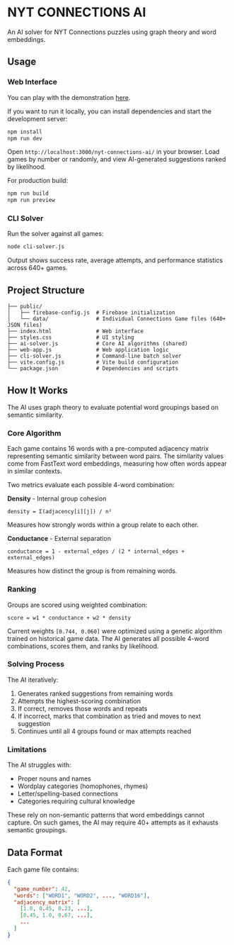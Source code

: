 # NYT CONNECTIONS AI

An AI solver for NYT Connections puzzles using graph theory and word embeddings.

## Usage

### Web Interface

You can play with the demonstration [here](https://leakyhose.github.io/nyt-connections-ai/).

If you want to run it locally, you can install dependencies and start the development server:

```bash
npm install
npm run dev
```

Open `http://localhost:3000/nyt-connections-ai/` in your browser. Load games by number or randomly, and view AI-generated suggestions ranked by likelihood.

For production build:

```bash
npm run build
npm run preview
```

### CLI Solver

Run the solver against all games:

```bash
node cli-solver.js
```

Output shows success rate, average attempts, and performance statistics across 640+ games.

## Project Structure

```
├── public/
│   ├── firebase-config.js  # Firebase initialization
│   └── data/               # Individual Connections Game files (640+ JSON files)
├── index.html              # Web interface
├── styles.css              # UI styling
├── ai-solver.js            # Core AI algorithms (shared)
├── web-app.js              # Web application logic
├── cli-solver.js           # Command-line batch solver
├── vite.config.js          # Vite build configuration
└── package.json            # Dependencies and scripts
```

## How It Works

The AI uses graph theory to evaluate potential word groupings based on semantic similarity.

### Core Algorithm

Each game contains 16 words with a pre-computed adjacency matrix representing semantic similarity between word pairs. The similarity values come from FastText word embeddings, measuring how often words appear in similar contexts.

Two metrics evaluate each possible 4-word combination:

**Density** - Internal group cohesion
```
density = Σ(adjacency[i][j]) / n²
```
Measures how strongly words within a group relate to each other.

**Conductance** - External separation
```
conductance = 1 - external_edges / (2 * internal_edges + external_edges)
```
Measures how distinct the group is from remaining words.

### Ranking

Groups are scored using weighted combination:
```
score = w1 * conductance + w2 * density
```

Current weights `[0.744, 0.060]` were optimized using a genetic algorithm trained on historical game data. The AI generates all possible 4-word combinations, scores them, and ranks by likelihood.

### Solving Process

The AI iteratively:
1. Generates ranked suggestions from remaining words
2. Attempts the highest-scoring combination
3. If correct, removes those words and repeats
4. If incorrect, marks that combination as tried and moves to next suggestion
5. Continues until all 4 groups found or max attempts reached

### Limitations

The AI struggles with:
- Proper nouns and names
- Wordplay categories (homophones, rhymes)
- Letter/spelling-based connections
- Categories requiring cultural knowledge

These rely on non-semantic patterns that word embeddings cannot capture. On such games, the AI may require 40+ attempts as it exhausts semantic groupings.

## Data Format

Each game file contains:

```json
{
  "game_number": 42,
  "words": ["WORD1", "WORD2", ..., "WORD16"],
  "adjacency_matrix": [
    [1.0, 0.45, 0.23, ...],
    [0.45, 1.0, 0.67, ...],
    ...
  ]
}
```